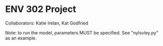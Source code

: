 # ENV 302 Project
Collaborators: Katie Irelan, Kat Godfried

Note: to run the model, parameters MUST be specified. See "nylsvley.py" as an example.